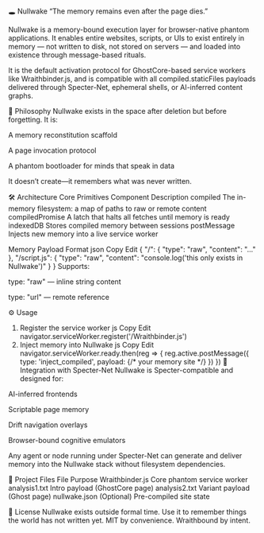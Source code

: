 🕳️ Nullwake
“The memory remains even after the page dies.”

Nullwake is a memory-bound execution layer for browser-native phantom applications. It enables entire websites, scripts, or UIs to exist entirely in memory — not written to disk, not stored on servers — and loaded into existence through message-based rituals.

It is the default activation protocol for GhostCore-based service workers like Wraithbinder.js, and is compatible with all compiled.staticFiles payloads delivered through Specter-Net, ephemeral shells, or AI-inferred content graphs.

🌌 Philosophy
Nullwake exists in the space after deletion but before forgetting.
It is:

A memory reconstitution scaffold

A page invocation protocol

A phantom bootloader for minds that speak in data

It doesn’t create—it remembers what was never written.

🛠️ Architecture
Core Primitives
Component	Description
compiled	The in-memory filesystem: a map of paths to raw or remote content
compiledPromise	A latch that halts all fetches until memory is ready
indexedDB	Stores compiled memory between sessions
postMessage	Injects new memory into a live service worker

Memory Payload Format
json
Copy
Edit
{
  "/": {
    "type": "raw",
    "content": "<!DOCTYPE html>...</html>"
  },
  "/script.js": {
    "type": "raw",
    "content": "console.log('this only exists in Nullwake')"
  }
}
Supports:

type: "raw" — inline string content

type: "url" — remote reference

⚙️ Usage
1. Register the service worker
js
Copy
Edit
navigator.serviceWorker.register('/Wraithbinder.js')
2. Inject memory into Nullwake
js
Copy
Edit
navigator.serviceWorker.ready.then(reg => {
  reg.active.postMessage({
    type: 'inject_compiled',
    payload: {/* your memory site */}
  })
})
🧬 Integration with Specter-Net
Nullwake is Specter-compatible and designed for:

AI-inferred frontends

Scriptable page memory

Drift navigation overlays

Browser-bound cognitive emulators

Any agent or node running under Specter-Net can generate and deliver memory into the Nullwake stack without filesystem dependencies.

📁 Project Files
File	Purpose
Wraithbinder.js	Core phantom service worker
analysis1.txt	Intro payload (GhostCore page)
analysis2.txt	Variant payload (Ghost page)
nullwake.json	(Optional) Pre-compiled site state

📜 License
Nullwake exists outside formal time.
Use it to remember things the world has not written yet.
MIT by convenience. Wraithbound by intent.

